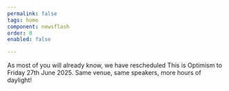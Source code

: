 ```yaml
---
permalink: false
tags: home
component: newsflash
order: 0
enabled: false

---
```


As most of you will already know, we have rescheduled This is Optimism to Friday 27th June 2025. Same venue, same speakers, more hours of daylight!
